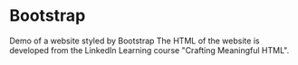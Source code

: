 # Bootstrap
Demo of a website styled by Bootstrap
The HTML of the website is developed from the LinkedIn Learning course "Crafting Meaningful HTML".
